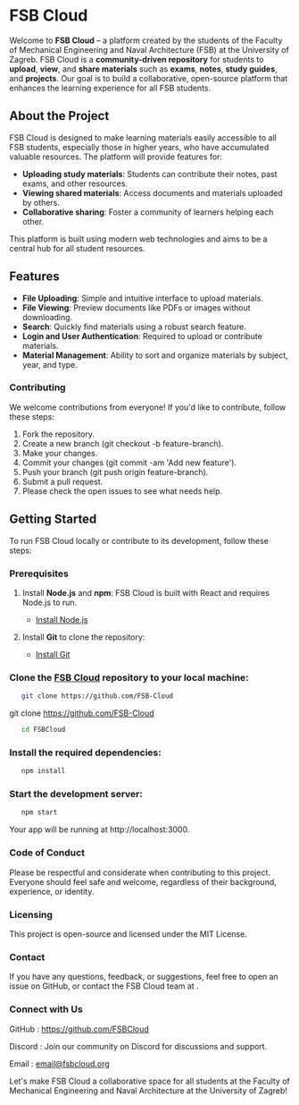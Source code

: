 # FSB Cloud

Welcome to **FSB Cloud** – a platform created by the students of the Faculty of Mechanical Engineering and Naval Architecture (FSB) at the University of Zagreb. FSB Cloud is a **community-driven repository** for students to **upload**, **view**, and **share materials** such as **exams**, **notes**, **study guides**, and **projects**. Our goal is to build a collaborative, open-source platform that enhances the learning experience for all FSB students.

## About the Project

FSB Cloud is designed to make learning materials easily accessible to all FSB students, especially those in higher years, who have accumulated valuable resources. The platform will provide features for:
- **Uploading study materials**: Students can contribute their notes, past exams, and other resources.
- **Viewing shared materials**: Access documents and materials uploaded by others.
- **Collaborative sharing**: Foster a community of learners helping each other.

This platform is built using modern web technologies and aims to be a central hub for all student resources.

## Features

- **File Uploading**: Simple and intuitive interface to upload materials.
- **File Viewing**: Preview documents like PDFs or images without downloading.
- **Search**: Quickly find materials using a robust search feature.
- **Login and User Authentication**: Required to upload or contribute materials.
- **Material Management**: Ability to sort and organize materials by subject, year, and type.

### Contributing
We welcome contributions from everyone! If you'd like to contribute, follow these steps:

1. Fork the repository.
2. Create a new branch (git checkout -b feature-branch).
3. Make your changes.
4. Commit your changes (git commit -am 'Add new feature').
5. Push your branch (git push origin feature-branch).
6. Submit a pull request.
7. Please check the open issues to see what needs help.

## Getting Started

To run FSB Cloud locally or contribute to its development, follow these steps:

### Prerequisites

1. Install **Node.js** and **npm**: FSB Cloud is built with React and requires Node.js to run.
   - [Install Node.js](https://nodejs.org/en/download/)
   
2. Install **Git** to clone the repository:
   - [Install Git](https://git-scm.com/)

### Clone the [FSB Cloud]() repository to your local machine:

   ```bash
      git clone https://github.com/FSB-Cloud
   ```
   git clone https://github.com/FSB-Cloud
   
   ```bash
      cd FSBCloud
   ```

### Install the required dependencies:
   
   ```bash
      npm install
   ```

### Start the development server:

   ```bash
      npm start
   ```

Your app will be running at http://localhost:3000.


### Code of Conduct
Please be respectful and considerate when contributing to this project. Everyone should feel safe and welcome, regardless of their background, experience, or identity.

### Licensing
This project is open-source and licensed under the MIT License.

### Contact
If you have any questions, feedback, or suggestions, feel free to open an issue on GitHub, or contact the FSB Cloud team at .

### Connect with Us
GitHub  : https://github.com/FSBCloud

Discord : Join our community on Discord for discussions and support.

Email   : email@fsbcloud.org

Let's make FSB Cloud a collaborative space for all students at the Faculty of Mechanical Engineering and Naval Architecture at the University of Zagreb!




